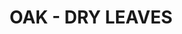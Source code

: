 ---
title: "OAK - DRY LEAVES"
price: "TBA"
desc: "Opis nije dostupan"
img_path: "/assets/img/A.MIG-8402.jpg"
brand: AMMO
available: true
cat: "dioramas"
subcat: "LEAVES"
subsubcat: "SS"
---